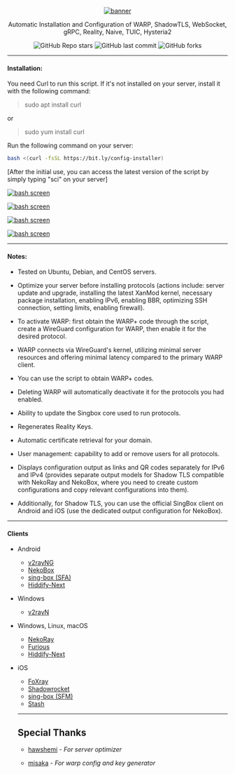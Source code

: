 <div align="center">

[![banner](https://github.com/TheyCallMeSecond/config-examples/blob/main/img/SCI.png?raw=true "banner")](https://github.com/TheyCallMeSecond/config-examples/blob/main/img/SCI.png?raw=true "banner")


Automatic Installation and Configuration of WARP, ShadowTLS, WebSocket, gRPC, Reality, Naive, TUIC, Hysteria2



![GitHub Repo stars](https://img.shields.io/github/stars/TheyCallMeSecond/config-examples?style=for-the-badge&color=cba6f7) ![GitHub last commit](https://img.shields.io/github/last-commit/TheyCallMeSecond/config-examples?style=for-the-badge&color=b4befe) ![GitHub forks](https://img.shields.io/github/forks/TheyCallMeSecond/config-examples?style=for-the-badge&color=cba6f7)
</div>

------------

#### Installation:


 You need Curl to run this script. If it's not installed on your server, install it with the following command:

>sudo apt install curl

or 

>sudo yum install curl 


Run the following command on your server:


```bash
bash <(curl -fsSL https://bit.ly/config-installer)
```

 [After the initial use, you can access the latest version of the script by simply typing "sci" on your server]

 
 
[![bash screen](https://github.com/TheyCallMeSecond/config-examples/blob/main/img/29.png?raw=true "bash screen")](https://github.com/TheyCallMeSecond/config-examples/blob/main/img/29.png?raw=true "bash screen")

[![bash screen](https://github.com/TheyCallMeSecond/config-examples/blob/main/img/30.png?raw=true "bash screen")](https://github.com/TheyCallMeSecond/config-examples/blob/main/img/30.png?raw=true "bash screen")

[![bash screen](https://github.com/TheyCallMeSecond/config-examples/blob/main/img/31.png?raw=true "bash screen")](https://github.com/TheyCallMeSecond/config-examples/blob/main/img/31.png?raw=true "bash screen")

[![bash screen](https://github.com/TheyCallMeSecond/config-examples/blob/main/img/32.png?raw=true "bash screen")](https://github.com/TheyCallMeSecond/config-examples/blob/main/img/32.png?raw=true "bash screen")

------------

#### Notes:

- Tested on Ubuntu, Debian, and CentOS servers.

- Optimize your server before installing protocols (actions include: server update and upgrade, installing the latest XanMod kernel, necessary package installation, enabling IPv6, enabling BBR, optimizing SSH connection, setting limits, enabling firewall).

- To activate WARP: first obtain the WARP+ code through the script, create a WireGuard configuration for WARP, then enable it for the desired protocol.

- WARP connects via WireGuard's kernel, utilizing minimal server resources and offering minimal latency compared to the primary WARP client.

- You can use the script to obtain WARP+ codes.

- Deleting WARP will automatically deactivate it for the protocols you had enabled.

- Ability to update the Singbox core used to run protocols.

- Regenerates Reality Keys.

- Automatic certificate retrieval for your domain.

- User management: capability to add or remove users for all protocols.

- Displays configuration output as links and QR codes separately for IPv6 and IPv4 (provides separate output models for Shadow TLS compatible with NekoRay and NekoBox, where you need to create custom configurations and copy relevant configurations into them).

- Additionally, for Shadow TLS, you can use the official SingBox client on Android and iOS (use the dedicated output configuration for NekoBox).



------------

#### Clients
- Android
  - [v2rayNG](https://github.com/2dust/v2rayNg/releases)
  - [NekoBox](https://github.com/MatsuriDayo/NekoBoxForAndroid/releases)
  - [sing-box (SFA)](https://github.com/SagerNet/sing-box/releases)
  - [Hiddify-Next](https://github.com/hiddify/hiddify-next/releases)
- Windows
  - [v2rayN](https://github.com/2dust/v2rayN/releases)
- Windows, Linux, macOS
  - [NekoRay](https://github.com/MatsuriDayo/nekoray/releases)
  - [Furious](https://github.com/LorenEteval/Furious/releases)
  - [Hiddify-Next](https://github.com/hiddify/hiddify-next/releases)
- iOS
  - [FoXray](https://apps.apple.com/app/foxray/id6448898396)
  - [Shadowrocket](https://apps.apple.com/app/shadowrocket/id932747118)
  - [sing-box (SFM)](https://github.com/SagerNet/sing-box/releases)
  - [Stash](https://apps.apple.com/app/stash/id1596063349)

  ------------
 
  ## Special Thanks


  - [hawshemi](https://github.com/hawshemi/Linux-Optimizer) - *For server optimizer*

  - [misaka](https://replit.com/@misaka-blog/warpgo-profile-generator) - *For warp config and key generator*

